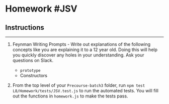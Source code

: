 # Homework #JSV

## Instructions
---
1. Feynman Writing Prompts - Write out explanations of the following concepts like you are explaining it to a 12 year old.  Doing this will help you quickly discover any holes in your understanding.  Ask your questions on Slack.
		
	* `prototype`
	* Constructors

2. From the top level of your `Precourse-batch3` folder, run `npm test L8/Homework/tests/JSV.test.js` to run the automated tests. You will fill out the functions in `homework.js` to make the tests pass.
